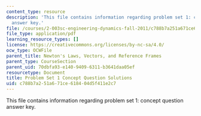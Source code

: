 ```yaml
---
content_type: resource
description: 'This file contains information regarding problem set 1: concept question
  answer key.'
file: /courses/2-003sc-engineering-dynamics-fall-2011/c788b7a251a671ce618404d5f411e2c7_MIT2_003SCF11_pset1CoSol.pdf
file_type: application/pdf
learning_resource_types: []
license: https://creativecommons.org/licenses/by-nc-sa/4.0/
ocw_type: OCWFile
parent_title: Newton's Laws, Vectors, and Reference Frames
parent_type: CourseSection
parent_uid: 70dbfa93-e140-9409-6311-b3641daa05ef
resourcetype: Document
title: Problem Set 1 Concept Question Solutions
uid: c788b7a2-51a6-71ce-6184-04d5f411e2c7
---
```

This file contains information regarding problem set 1: concept question answer key.